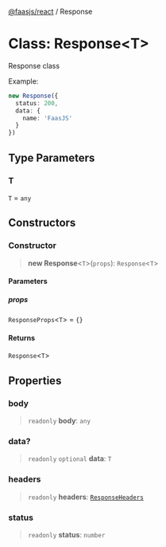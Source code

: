 [@faasjs/react](../README.md) / Response

# Class: Response\<T\>

Response class

Example:
```ts
new Response({
  status: 200,
  data: {
    name: 'FaasJS'
  }
})
```

## Type Parameters

### T

`T` = `any`

## Constructors

### Constructor

> **new Response**\<`T`\>(`props`): `Response`\<`T`\>

#### Parameters

##### props

`ResponseProps`\<`T`\> = `{}`

#### Returns

`Response`\<`T`\>

## Properties

### body

> `readonly` **body**: `any`

### data?

> `readonly` `optional` **data**: `T`

### headers

> `readonly` **headers**: [`ResponseHeaders`](../type-aliases/ResponseHeaders.md)

### status

> `readonly` **status**: `number`
